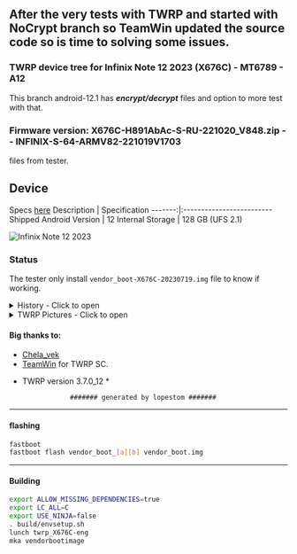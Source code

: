 ## After the very tests with TWRP and started with NoCrypt branch so TeamWin updated the source code so is time to solving some issues.

### TWRP device tree for Infinix Note 12 2023 (X676C) - MT6789 - A12 

This branch android-12.1 has ***encrypt/decrypt*** files and option to more test with that. 

### Firmware version: X676C-H891AbAc-S-RU-221020_V848.zip -- INFINIX-S-64-ARMV82-221019V1703
files from tester.

## Device

Specs [here](https://www.devicespecifications.com/en/model/69965aab)
Description | Specification
-------:|:-------------------------
Shipped Android Version | 12
Internal Storage | 128 GB (UFS 2.1)

![Infinix Note 12 2023](https://cdn-files.kimovil.com/default/0007/90/thumb_689634_default_big.jpg)

### Status

The tester only install `vendor_boot-X676C-20230719.img` file to know if working.
<details><summary>History - Click to open</summary>
<p>
Some tests was made:

### Second img Test

* Initial DT: 2023-07-18
   Compiled img file 2023-07-18 and tested in 2023-07-19

- MT6789 - A12
  - Status: booted??
  - [X] booted

   - vendor_boot-X676C-20230719.img => Working?? Not working?
  - [X] Working
  - [X] CPU/temperature correct
  - [X] Vibrator module not work

</p>
</details>

<details><summary>TWRP Pictures - Click to open</summary>
<p>

![Mount Storages](https://github.com/lopestom/twrp_device_infinix_X676C/releases/download/Infinix_Note_12_2023-X676C_V848/Screenshot_2023-07-19-10-33-44.png) ![Data Decrypted](https://github.com/lopestom/twrp_device_infinix_X676C/releases/download/Infinix_Note_12_2023-X676C_V848/Screenshot_2023-07-19-18-54-30.png) ![Mount Partitions](https://github.com/lopestom/twrp_device_infinix_X676C/releases/download/Infinix_Note_12_2023-X676C_V848/Screenshot_2023-07-19-18-54-56.png) ![Mount Partitions 1](https://github.com/lopestom/twrp_device_infinix_X676C/releases/download/Infinix_Note_12_2023-X676C_V848/Screenshot_2023-07-19-18-55-02.png)
![SS data_media](https://github.com/lopestom/twrp_device_infinix_X676C/releases/download/Infinix_Note_12_2023-X676C_V848/Screenshot_2023-07-19-18-55-10.png)
![Data Partition](https://github.com/lopestom/twrp_device_infinix_X676C/releases/download/Infinix_Note_12_2023-X676C_V848/Screenshot_2023-07-19-18-56-04.png)

</p>
</details>

#### Big thanks to:

- [Chela_vek](https://4pda.to/forum/index.php?showuser=8411813)
- [TeamWin](https://github.com/TeamWin) for TWRP SC.
* TWRP version 3.7.0_12 *

                  ####### generated by lopestom #######
-----
#### flashing

```bash
fastboot
fastboot flash vendor_boot_[a][b] vendor_boot.img
```

-----
#### Building

```bash
export ALLOW_MISSING_DEPENDENCIES=true
export LC_ALL=C
export USE_NINJA=false
. build/envsetup.sh
lunch twrp_X676C-eng
mka vendorbootimage
```
